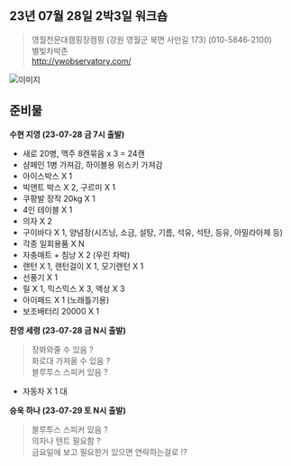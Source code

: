 ## 23년 07월 28일 2박3일 워크숍
> 영월천문대캠핑장캠핑 (강원 영월군 북면 사만길 173) (010-5846-2100)<br>
> 별빛차박존<br>
> http://ywobservatory.com/<br>

![이미지](/1.png)


## 준비물

**수현 지영 (23-07-28 금 7시 출발)**
- 새로 20병, 맥주 8캔묶음 x 3 = 24캔
- 샴페인 1병 가져감, 하이볼용 위스키 가져감
- 아이스박스 X 1
- 빅앤트 박스 X 2, 구르미 X 1
- 쿠팡발 장작 20kg X 1
- 4인 테이블 X 1
- 의자 X 2 
- 구이바다 X 1, 양념장(시즈닝, 소금, 설탕, 기름, 석유, 석탄, 등유, 아밀라아제 등)
- 각종 일회용품 X N
- 자충매트 + 침낭 X 2 (우린 차박)
- 랜턴 X 1, 랜턴걸이 X 1, 모기랜턴 X 1 
- 선풍기 X 1 
- 릴 X 1, 믹스믹스 X 3, 액상 X 3
- 아이패드 X 1 (노래틀기용)
- 보조배터리 20000 X 1

**찬영 세령 (23-07-28 금 N시 출발)**
> 장봐와줄 수 있음 ? <br>
> 화로대 가져올 수 있음 ?<br>
> 블루투스 스피커 있음 ? <br>
- 자동차 X 1 대

**승욱 하나 (23-07-29 토 N시 출발)**
> 블루투스 스피커 있음 ?<br>
> 의자나 텐트 필요함 ? <br>
> 금요일에 보고 필요한거 있으면 연락하는걸로 !?<br>
